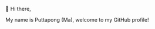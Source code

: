 👋 Hi there,

My name is Puttapong (Ma), welcome to my GitHub profile!

<!--START_SECTION:waka-->
<!--END_SECTION:waka-->
